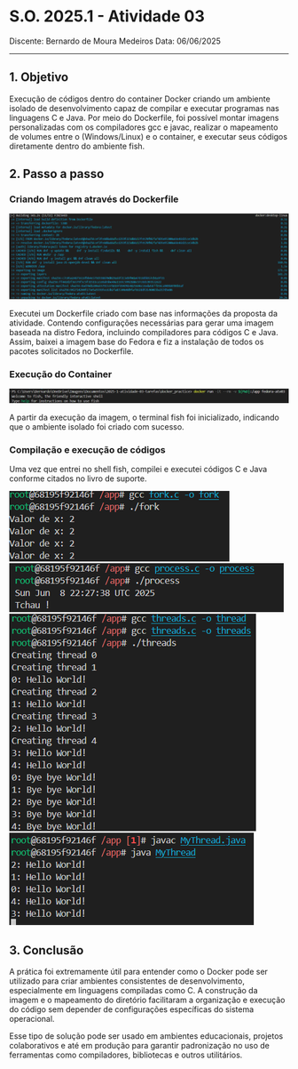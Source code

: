# S.O. 2025.1 - Atividade 03

Discente: Bernardo de Moura Medeiros
Data: 06/06/2025

---

## 1. Objetivo

Execução de códigos dentro do container Docker criando um ambiente isolado de desenvolvimento capaz de compilar e executar programas nas linguagens C e Java. Por meio do Dockerfile, foi possível montar imagens personalizadas com os compiladores gcc e javac, realizar o mapeamento de volumes entre o (Windows/Linux) e o container, e executar seus códigos diretamente dentro do ambiente fish.

## 2. Passo a passo

### Criando Imagem através do Dockerfile

<img alt="build " src="./images/docker-build.png"/>

Executei um Dockerfile criado com base nas informações da proposta da atividade. Contendo configurações necessárias para gerar uma imagem baseada na distro Fedora, incluindo compiladores para códigos C e Java. Assim, baixei a imagem base do Fedora e fiz a instalação de todos os pacotes solicitados no Dockerfile.

### Execução do Container

<img alt="build " src="./images/docker_exe.png"/>

A partir da execução da imagem, o terminal fish foi inicializado, indicando que o ambiente isolado foi criado com sucesso.

### Compilação e execução de códigos

Uma vez que entrei no shell fish, compilei e executei códigos C e Java conforme citados no livro de suporte.

<img alt="build " src="./images/fork-code.png"/>
<img alt="build " src="./images/process-code.png"/>
<img alt="build " src="./images/threads-code.png"/>
<img alt="build " src="./images/Java-thread.png"/>


## 3. Conclusão
A prática foi extremamente útil para entender como o Docker pode ser utilizado para criar ambientes consistentes de desenvolvimento, especialmente em linguagens compiladas como C. A construção da imagem e o mapeamento do diretório facilitaram a organização e execução do código sem depender de configurações específicas do sistema operacional.

Esse tipo de solução pode ser usado em ambientes educacionais, projetos colaborativos e até em produção para garantir padronização no uso de ferramentas como compiladores, bibliotecas e outros utilitários.
